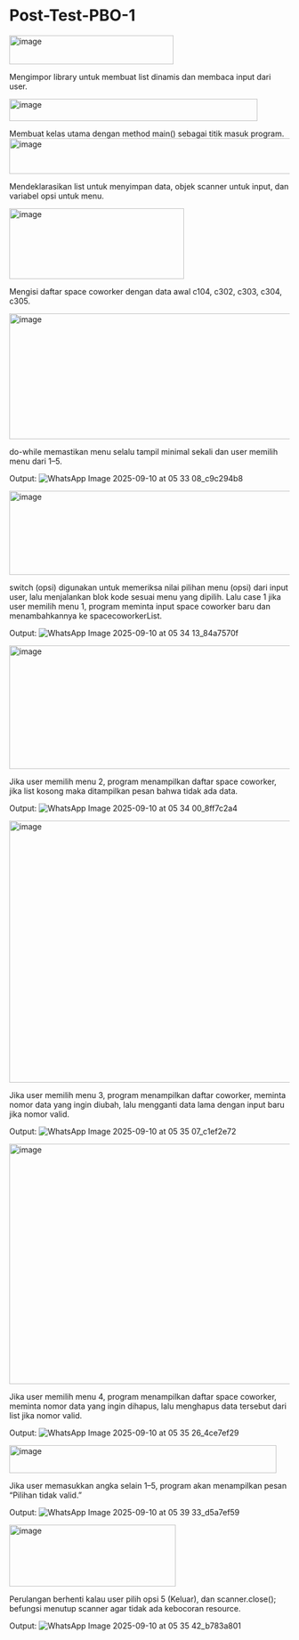 # Post-Test-PBO-1
<img width="295" height="52" alt="image" src="https://github.com/user-attachments/assets/60ad76fb-f3fb-4b1e-8307-0d01a2b66e10" />

Mengimpor library untuk membuat list dinamis dan membaca input dari user.

<img width="446" height="40" alt="image" src="https://github.com/user-attachments/assets/2ece2f5b-d98c-4a42-a3de-0c2f2291560c" />

Membuat kelas utama dengan method main() sebagai titik masuk program.
<img width="571" height="64" alt="image" src="https://github.com/user-attachments/assets/83285f7a-11f9-4370-8826-e7503396bb76" />

Mendeklarasikan list untuk menyimpan data, objek scanner untuk input, dan variabel opsi untuk menu.

<img width="314" height="127" alt="image" src="https://github.com/user-attachments/assets/12c2435a-6eaa-406c-80ca-1bda97bcd615" />

Mengisi daftar space coworker dengan data awal c104, c302, c303, c304, c305.

<img width="687" height="226" alt="image" src="https://github.com/user-attachments/assets/a394c507-e023-4878-aa40-3bd894390d84" />

do-while memastikan menu selalu tampil minimal sekali dan user memilih menu dari 1–5.

Output:
![WhatsApp Image 2025-09-10 at 05 33 08_c9c294b8](https://github.com/user-attachments/assets/9f10c65b-669f-4216-a64b-1cfe75dd9562)


<img width="678" height="151" alt="image" src="https://github.com/user-attachments/assets/12aac45f-fd5a-438f-b066-d6d2271abb78" />

switch (opsi) digunakan untuk memeriksa nilai pilihan menu (opsi) dari input user, lalu menjalankan blok kode sesuai menu yang dipilih. Lalu case 1 jika user memilih menu 1, program meminta input space coworker baru dan menambahkannya ke spacecoworkerList.

Output:
![WhatsApp Image 2025-09-10 at 05 34 13_84a7570f](https://github.com/user-attachments/assets/16b7972b-a977-4b0d-8825-6569d8642a93)


<img width="674" height="222" alt="image" src="https://github.com/user-attachments/assets/6cdd4808-21e5-498e-a90e-ea13638ead04" />

Jika user memilih menu 2, program menampilkan daftar space coworker, jika list kosong maka ditampilkan pesan bahwa tidak ada data.

Output:
![WhatsApp Image 2025-09-10 at 05 34 00_8ff7c2a4](https://github.com/user-attachments/assets/3f42a7c6-e3d1-49f4-ade5-6beab047fce7)


<img width="754" height="471" alt="image" src="https://github.com/user-attachments/assets/cc92536f-dc84-45c6-8a85-8e0ef906bf91" />

Jika user memilih menu 3, program menampilkan daftar coworker, meminta nomor data yang ingin diubah, lalu mengganti data lama dengan input baru jika nomor valid.

Output:
![WhatsApp Image 2025-09-10 at 05 35 07_c1ef2e72](https://github.com/user-attachments/assets/b8ffa443-2737-405c-b052-d0f36978d580)


<img width="771" height="432" alt="image" src="https://github.com/user-attachments/assets/d08b216f-9512-4c79-9a34-1ca0f9dd48e0" />

Jika user memilih menu 4, program menampilkan daftar space coworker, meminta nomor data yang ingin dihapus, lalu menghapus data tersebut dari list jika nomor valid.

Output:
![WhatsApp Image 2025-09-10 at 05 35 26_4ce7ef29](https://github.com/user-attachments/assets/b6dd4895-4913-4c5c-8e72-bed514063ab5)


<img width="480" height="50" alt="image" src="https://github.com/user-attachments/assets/6bdac066-4338-496a-beef-227e69c3a83e" />

Jika user memasukkan angka selain 1–5, program akan menampilkan pesan “Pilihan tidak valid.”

Output:
![WhatsApp Image 2025-09-10 at 05 39 33_d5a7ef59](https://github.com/user-attachments/assets/92c7d825-20a2-4eab-a92d-ed926e1883e5)


<img width="299" height="111" alt="image" src="https://github.com/user-attachments/assets/dcb07f73-7e27-46f5-9224-02ec92d6f77b" />

Perulangan berhenti kalau user pilih opsi 5 (Keluar), dan scanner.close(); befungsi menutup scanner agar tidak ada kebocoran resource.

Output:
![WhatsApp Image 2025-09-10 at 05 35 42_b783a801](https://github.com/user-attachments/assets/9d1994b9-28dc-4094-b4b4-25ca07afcd79)
